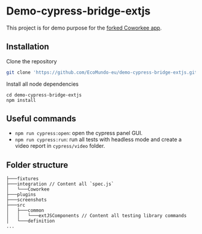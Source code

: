 

# Demo-cypress-bridge-extjs

This project is for demo purpose for the [forked Coworkee app](https://github.com/rjben/Coworkee).

## Installation

Clone the repository
```bash
git clone 'https://github.com/EcoMundo-eu/demo-cypress-bridge-extjs.git'
```

Install all node dependencies
```
cd demo-cypress-bridge-extjs
npm install
```

## Useful commands

- `npm run cypress:open`: open the cypress panel GUI.
- `npm run cypress:run`: run all tests with headless mode and create a video report in `cypress/video` folder.

## Folder structure

```
├───fixtures
├───integration // Content all `spec.js`
│   └───Coworkee 
├───plugins
├───screenshots
├───src
│   ├───common
│   │   └───extJSComponents // Content all testing library commands
│   └───definition
...
```
